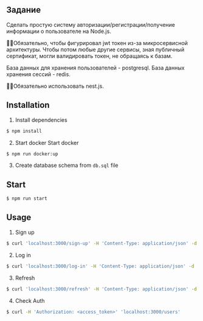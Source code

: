 ## Задание

Сделать простую систему авторизации/регистрации/получение информации о пользователе на Node.js. 

☝🏾Обязательно, чтобы фигурировал jwt токен из-за микросервисной архитектуры. Чтобы потом любые другие сервисы, зная публичный сертификат, могли валидировать токен, не обращаясь к базам. 

База данных для хранения пользователей - postgresql. База данных хранения сессий - redis.

☝🏾Обязательно использовать nest.js.

## Installation
1. Install dependencies
```bash
$ npm install
```
2. Start docker
Start docker
```bash
$ npm run docker:up
```
3. Create database schema from `db.sql` file
## Start

```bash
$ npm run start
```

## Usage
1. Sign up
```bash
$ curl 'localhost:3000/sign-up' -H 'Content-Type: application/json' -d '{"nickname": "user", "password": "123123"}'
```
2. Log in
```bash
$ curl 'localhost:3000/log-in' -H 'Content-Type: application/json' -d '{"nickname": "user", "password": "123123"}'
```
3. Refresh
```bash
$ curl 'localhost:3000/refresh' -H 'Content-Type: application/json' -d '{ "refreshToken": "<refresh_token>" }'
```
4. Check Auth
```bash
$ curl -H 'Authorization: <access_token>' 'localhost:3000/users'
```

